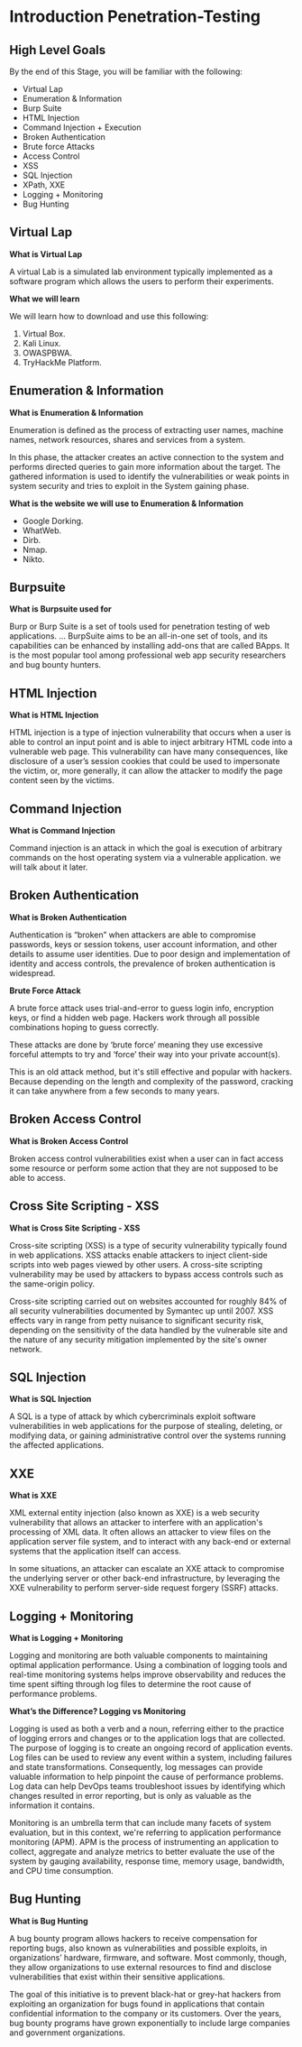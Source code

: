 
# Introduction Penetration-Testing

  

## High Level Goals

By the end of this Stage, you will be familiar with the following:

- Virtual Lap
- Enumeration & Information
- Burp Suite
- HTML Injection
- Command Injection + Execution
- Broken Authentication
- Brute force Attacks
- Access Control
- XSS
- SQL Injection
- XPath, XXE
- Logging + Monitoring
- Bug Hunting
  
## Virtual Lap

**What is Virtual Lap**

A virtual Lab is a simulated lab environment typically implemented as a software program which allows the users to perform their experiments.

 **What we will learn**

We will learn how to download and use this following:

1. Virtual Box.
2. Kali Linux.
3. OWASPBWA.
4. TryHackMe Platform.

## Enumeration & Information

 **What is Enumeration & Information**

Enumeration is defined as the process of extracting user names, machine names, network resources, shares and services from a system.

In this phase, the attacker creates an active connection to the system and performs directed queries to gain more information about the target. The gathered information is used to identify the vulnerabilities or weak points in system security and tries to exploit in the System gaining phase.

 **What is the website we will use to Enumeration & Information**

- Google Dorking.
- WhatWeb.
- Dirb.
- Nmap.
- Nikto.

## Burpsuite

**What is Burpsuite used for**

Burp or Burp Suite is a set of tools used for penetration testing of web applications. ... BurpSuite aims to be an all-in-one set of tools, and its capabilities can be enhanced by installing add-ons that are called BApps. It is the most popular tool among professional web app security researchers and bug bounty hunters.

## HTML Injection

 **What is HTML Injection**

HTML injection is a type of injection vulnerability that occurs when a user is able to control an input point and is able to inject arbitrary HTML code into a vulnerable web page. This vulnerability can have many consequences, like disclosure of a user’s session cookies that could be used to impersonate the victim, or, more generally, it can allow the attacker to modify the page content seen by the victims.

## Command Injection

 **What is Command Injection**

Command injection is an attack in which the goal is execution of arbitrary commands on the host operating system via a vulnerable application. we will talk about it later.

## Broken Authentication

 **What is Broken Authentication**

Authentication is “broken” when attackers are able to compromise passwords, keys or session tokens, user account information, and other details to assume user identities. Due to poor design and implementation of identity and access controls, the prevalence of broken authentication is widespread.

**Brute Force Attack**

A brute force attack uses trial-and-error to guess login info, encryption keys, or find a hidden web page. Hackers work through all possible combinations hoping to guess correctly.

These attacks are done by ‘brute force’ meaning they use excessive forceful attempts to try and ‘force’ their way into your private account(s).

This is an old attack method, but it's still effective and popular with hackers. Because depending on the length and complexity of the password, cracking it can take anywhere from a few seconds to many years.

## Broken Access Control

 **What is Broken Access Control**

Broken access control vulnerabilities exist when a user can in fact access some resource or perform some action that they are not supposed to be able to access.

## Cross Site Scripting - XSS

 **What is Cross Site Scripting - XSS**

Cross-site scripting (XSS) is a type of security vulnerability typically found in web applications.
XSS attacks enable attackers to inject client-side scripts into web pages viewed by other users.
A cross-site scripting vulnerability may be used by attackers to bypass access controls such as the same-origin policy.

Cross-site scripting carried out on websites accounted for roughly 84% of all security vulnerabilities documented by Symantec up until 2007. XSS effects vary in range from petty nuisance to significant security risk, depending on the sensitivity of the data handled by the vulnerable site and the nature of any security mitigation implemented by the site's owner network.

## SQL Injection

**What is SQL Injection**

A SQL is a type of attack by which cybercriminals exploit software vulnerabilities in web applications for the purpose of stealing, deleting, or modifying data, or gaining administrative control over the systems running the affected applications.

## XXE

 **What is XXE**

XML external entity injection (also known as XXE) is a web security vulnerability that allows an attacker to interfere with an application's processing of XML data. It often allows an attacker to view files on the application server file system, and to interact with any back-end or external systems that the application itself can access.

In some situations, an attacker can escalate an XXE attack to compromise the underlying server or other back-end infrastructure, by leveraging the XXE vulnerability to perform server-side request forgery (SSRF) attacks.

## Logging + Monitoring

**What is Logging + Monitoring**

Logging and monitoring are both valuable components to maintaining optimal application performance. Using a combination of logging tools and real-time monitoring systems helps improve observability and reduces the time spent sifting through log files to determine the root cause of performance problems.

**What’s the Difference? Logging vs Monitoring**

Logging is used as both a verb and a noun, referring either to the practice of logging errors and changes or to the application logs that are collected. The purpose of logging is to create an ongoing record of application events. Log files can be used to review any event within a system, including failures and state transformations. Consequently, log messages can provide valuable information to help pinpoint the cause of performance problems. Log data can help DevOps teams troubleshoot issues by identifying which changes resulted in error reporting, but is only as valuable as the information it contains.

Monitoring is an umbrella term that can include many facets of system evaluation, but in this context, we're referring to application performance monitoring (APM). APM is the process of instrumenting an application to collect, aggregate and analyze metrics to better evaluate the use of the system by gauging availability, response time, memory usage, bandwidth, and CPU time consumption.

## Bug Hunting

**What is Bug Hunting**

A bug bounty program allows hackers to receive compensation for reporting bugs, also known as vulnerabilities and possible exploits, in organizations’ hardware, firmware, and software. Most commonly, though, they allow organizations to use external resources to find and disclose vulnerabilities that exist within their sensitive applications.

The goal of this initiative is to prevent black-hat or grey-hat hackers from exploiting an organization for bugs found in applications that contain confidential information to the company or its customers. Over the years, bug bounty programs have grown exponentially to include large companies and government organizations.